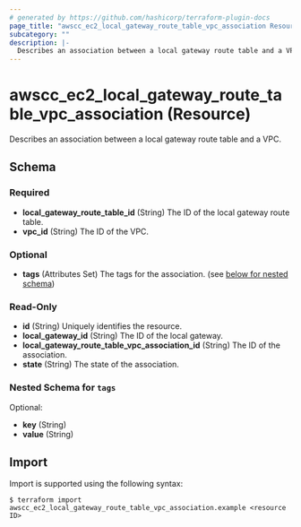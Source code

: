 ```yaml
---
# generated by https://github.com/hashicorp/terraform-plugin-docs
page_title: "awscc_ec2_local_gateway_route_table_vpc_association Resource - terraform-provider-awscc"
subcategory: ""
description: |-
  Describes an association between a local gateway route table and a VPC.
---
```


# awscc_ec2_local_gateway_route_table_vpc_association (Resource)

Describes an association between a local gateway route table and a VPC.



<!-- schema generated by tfplugindocs -->
## Schema

### Required

- **local_gateway_route_table_id** (String) The ID of the local gateway route table.
- **vpc_id** (String) The ID of the VPC.

### Optional

- **tags** (Attributes Set) The tags for the association. (see [below for nested schema](#nestedatt--tags))

### Read-Only

- **id** (String) Uniquely identifies the resource.
- **local_gateway_id** (String) The ID of the local gateway.
- **local_gateway_route_table_vpc_association_id** (String) The ID of the association.
- **state** (String) The state of the association.

<a id="nestedatt--tags"></a>
### Nested Schema for `tags`

Optional:

- **key** (String)
- **value** (String)

## Import

Import is supported using the following syntax:

```shell
$ terraform import awscc_ec2_local_gateway_route_table_vpc_association.example <resource ID>
```
